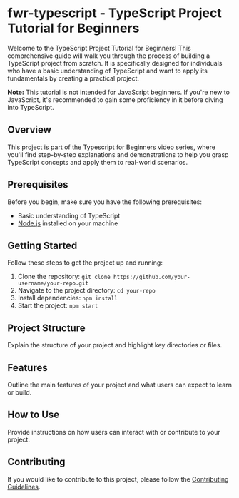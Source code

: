 # fwr-typescript - TypeScript Project Tutorial for Beginners

Welcome to the TypeScript Project Tutorial for Beginners! This comprehensive guide will walk you through the process of building a TypeScript project from scratch. It is specifically designed for individuals who have a basic understanding of TypeScript and want to apply its fundamentals by creating a practical project.

**Note:** This tutorial is not intended for JavaScript beginners. If you're new to JavaScript, it's recommended to gain some proficiency in it before diving into TypeScript.

## Overview

This project is part of the Typescript for Beginners video series, where you'll find step-by-step explanations and demonstrations to help you grasp TypeScript concepts and apply them to real-world scenarios.


## Prerequisites

Before you begin, make sure you have the following prerequisites:

- Basic understanding of TypeScript
- [Node.js](https://nodejs.org/) installed on your machine

## Getting Started

Follow these steps to get the project up and running:

1. Clone the repository: `git clone https://github.com/your-username/your-repo.git`
2. Navigate to the project directory: `cd your-repo`
3. Install dependencies: `npm install`
4. Start the project: `npm start`

## Project Structure

Explain the structure of your project and highlight key directories or files.

## Features

Outline the main features of your project and what users can expect to learn or build.

## How to Use

Provide instructions on how users can interact with or contribute to your project.

## Contributing

If you would like to contribute to this project, please follow the [Contributing Guidelines](CONTRIBUTING.md).
